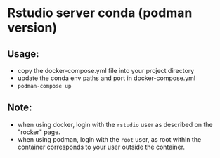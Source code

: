 # Rstudio server conda (podman version)

## Usage:

 * copy the docker-compose.yml file into your project directory
 * update the conda env paths and port in docker-compose.yml
 * `podman-compose up`

## Note:
 * when using docker, login with the `rstudio` user as described on the "rocker"
   page. 
 * when using podman, login with the `root` user, as root within the container
   corresponds to your user outside the container. 
